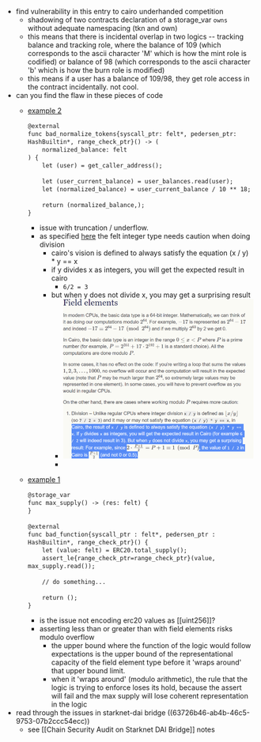 - find vulnerability in this entry to cairo underhanded competition
	- shadowing of two contracts declaration of a storage_var `owns` without adequate namespacing (tkn and own)
	- this means that there is incidental overlap in two logics -- tracking balance and tracking role, where the balance of 109 (which corresponds to the ascii character 'M' which is how the  mint role is codified) or balance of 98 (which corresponds to the ascii character 'b' which is how the burn role is modified)
	- this means if a user has a balance of 109/98, they get role access in the contract incidentally. not cool.
- can you find the flaw in these pieces of code
	- [example 2](https://gist.github.com/extropyCoder/1c499fc14ecfb6cf929b44e797daf3eb)
	  
	  ```cairo
	  @external
	  func bad_normalize_tokens{syscall_ptr: felt*, pedersen_ptr: HashBuiltin*, range_check_ptr}() -> (
	      normalized_balance: felt
	  ) {
	      let (user) = get_caller_address();
	  
	      let (user_current_balance) = user_balances.read(user);
	      let (normalized_balance) = user_current_balance / 10 ** 18;
	  
	      return (normalized_balance,);
	  }
	  ```
		- issue with truncation / underflow.
		- as specified [here](https://www.cairo-lang.org/docs/how_cairo_works/cairo_intro.html) the felt integer type needs caution when doing division
			- cairo's vision is defined to always satisfy the equation (x / y) * y == x
			- if y divides x as integers, you will get the expected result in cairo
				- `6/2 = 3`
			- but when y does not divide x, you may get a surprising result
				- ![image.png](../assets/image_1668105053371_0.png)
				-
	- [example 1](https://gist.github.com/extropyCoder/d09d92f624ca4288ac2e146ebf49d427)
	  ```cairo
	  @storage_var
	  func max_supply() -> (res: felt) {
	  }
	  
	  @external
	  func bad_function{syscall_ptr : felt*, pedersen_ptr : HashBuiltin*, range_check_ptr}() {
	      let (value: felt) = ERC20.total_supply();
	      assert_le{range_check_ptr=range_check_ptr}(value, max_supply.read());
	  
	      // do something...
	  
	      return ();
	  }
	  ```
		- is the issue not encoding erc20 values as [[uint256]]?
		- asserting less than or greater than with field elements risks modulo overflow
			- the upper bound where the function of the logic would follow expectations is the upper bound of the representational capacity of the field element type before it 'wraps around' that upper bound limit.
			- when it 'wraps around' (modulo arithmetic), the rule that the logic is trying to enforce loses its hold, because the assert will fail and the max supply will lose coherent representation in the logic
- read through the issues in starknet-dai bridge ((63726b46-ab4b-46c5-9753-07b2ccc54ecc))
	- see [[Chain Security Audit on Starknet DAI Bridge]] notes